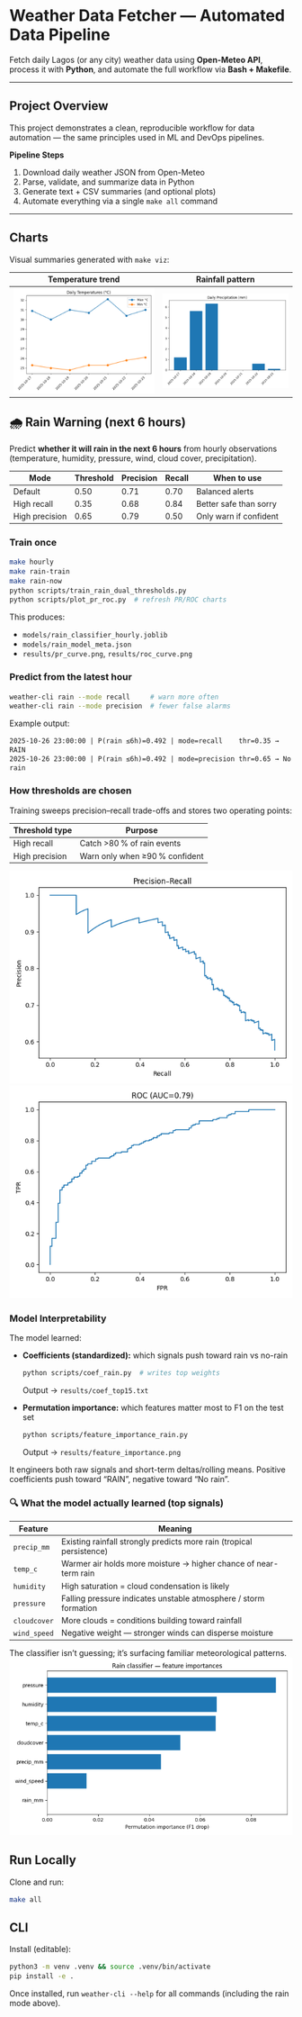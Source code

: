 # Weather Data Fetcher — Automated Data Pipeline

Fetch daily Lagos (or any city) weather data using **Open-Meteo API**, process it with **Python**, and automate the full workflow via **Bash + Makefile**.

---

## Project Overview

This project demonstrates a clean, reproducible workflow for data automation — the same principles used in ML and DevOps pipelines.

**Pipeline Steps**

1. Download daily weather JSON from Open-Meteo
2. Parse, validate, and summarize data in Python
3. Generate text + CSV summaries (and optional plots)
4. Automate everything via a single `make all` command

---

## Charts
Visual summaries generated with `make viz`:

| Temperature trend | Rainfall pattern |
| ----------------- | ---------------- |
| ![Temps](assets/temps.png) | ![Precip](assets/precip.png) |

## 🌧️ Rain Warning (next 6 hours)

Predict **whether it will rain in the next 6 hours** from hourly observations (temperature, humidity, pressure, wind, cloud cover, precipitation).

| Mode           | Threshold | Precision | Recall | When to use          |
| -------------- | --------- | --------- | ------ | -------------------- |
| Default        | 0.50      | 0.71      | 0.70   | Balanced alerts      |
| High recall    | 0.35      | 0.68      | 0.84   | Better safe than sorry|
| High precision | 0.65      | 0.79      | 0.50   | Only warn if confident|

### Train once

```bash
make hourly
make rain-train
make rain-now
python scripts/train_rain_dual_thresholds.py
python scripts/plot_pr_roc.py  # refresh PR/ROC charts
```

This produces:
- `models/rain_classifier_hourly.joblib`
- `models/rain_model_meta.json`
- `results/pr_curve.png`, `results/roc_curve.png`

### Predict from the latest hour

```bash
weather-cli rain --mode recall     # warn more often
weather-cli rain --mode precision  # fewer false alarms
```

Example output:

```
2025-10-26 23:00:00 | P(rain ≤6h)=0.492 | mode=recall    thr=0.35 → RAIN
2025-10-26 23:00:00 | P(rain ≤6h)=0.492 | mode=precision thr=0.65 → No rain
```

### How thresholds are chosen

Training sweeps precision–recall trade-offs and stores two operating points:

| Threshold type | Purpose                        |
| -------------- | ------------------------------ |
| High recall    | Catch >80 % of rain events     |
| High precision | Warn only when ≥90 % confident |

![PR Curve](assets/pr_curve.png)
![ROC Curve](assets/roc_curve.png)

### Model Interpretability

The model learned:

- **Coefficients (standardized):** which signals push toward rain vs no-rain  
  ```bash
  python scripts/coef_rain.py  # writes top weights
  ```
  Output → `results/coef_top15.txt`

- **Permutation importance:** which features matter most to F1 on the test set  
  ```bash
  python scripts/feature_importance_rain.py
  ```
  Output → `results/feature_importance.png`
  

It engineers both raw signals and short-term deltas/rolling means. Positive coefficients push toward “RAIN”, negative toward “No rain”.

### 🔍 What the model actually learned (top signals)

| Feature       | Meaning                                                                 |
| ------------- | ----------------------------------------------------------------------- |
| `precip_mm`   | Existing rainfall strongly predicts more rain (tropical persistence)    |
| `temp_c`      | Warmer air holds more moisture → higher chance of near-term rain         |
| `humidity`    | High saturation = cloud condensation is likely                           |
| `pressure`    | Falling pressure indicates unstable atmosphere / storm formation         |
| `cloudcover`  | More clouds = conditions building toward rainfall                        |
| `wind_speed`  | Negative weight — stronger winds can disperse moisture                   |

The classifier isn’t guessing; it’s surfacing familiar meteorological patterns.
![Feature importance](assets/feature_importance.png)

## Run Locally

Clone and run:

```bash
make all
```

## CLI

Install (editable):

```bash
python3 -m venv .venv && source .venv/bin/activate
pip install -e .
```

Once installed, run `weather-cli --help` for all commands (including the rain mode above).
